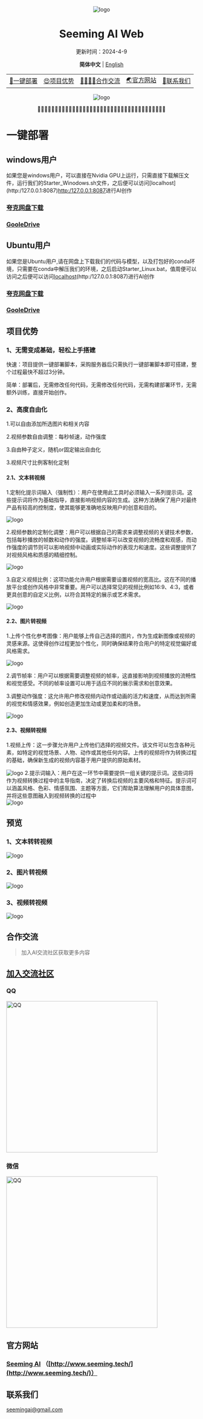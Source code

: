 
<div align="center" style="margin-bottom: 10px;">
<img src="./image/logo.png" alt="logo"/>
  
<h1 align="center">Seeming AI  Web</h1>

<div align="center">更新时间：2024-4-9</div>

**简体中文** | [English](#english)

  <table>
    <tbody>
      <tr>
        <td>
         <a href="#一键部署">📝一键部署</a> 
        </td>
        <td> 
         <a href="#项目优势">😍项目优势</a> 
        </td>
        <td> 
         <a href="#合作交流">👨‍👩‍👧‍👦合作交流</a>
        </td>
        <td>
         <a href="https://nanjiren.online" target="_blank">🌏官方网站</a>
        </td>        
        <td>
         <a href="#交流">💬联系我们</a>
        </td>
      </tr>
    </tbody>
  </table>

<img src="./image/main.png" alt="logo"/>


🧡💛💚💙💜🤎🖤🧡💛💚💙💜🤎🖤🧡💛💚💙💜🤎🧡💛💚💙💜🤎🖤🧡💛💚💙💜🤎🖤🧡💛💚
<div align="left" style="margin-bottom: 10px;">

# 一键部署
## windows用户
如果您是windows用户，可以直接在Nvidia GPU上运行，只需直接下载解压文件，运行我们的Starter_Winodows.sh文件，之后便可以访问\[localhost](http:/127.0.0.1:8087)[http:/127.0.0.1:8087](http:/127.0.0.1:8087)进行AI创作
### [夸克网盘下载](https://pan.quark.cn/s/ced3cd56b742)
### [GooleDrive](https://drive.google.com/file/d/1Vu-Ya9JnAwe4TLXTEartLhIbC-ZTkjFr/view?usp=drive_link)
## Ubuntu用户
如果您是Ubuntu用户,请在网盘上下载我们的代码与模型，以及打包好的conda环境，只需要在conda中解压我们的环境，之后启动Starter_Linux.bat，值周便可以访问之后便可以访问[localhost](http:/127.0.0.1:8087)(http:/127.0.0.1:8087)进行AI创作
### [夸克网盘下载](https://pan.quark.cn/s/d62328712aac)
### [GooleDrive](https://drive.google.com/file/d/1ovuTB1pvsc_t7dEw_u9GMiD_uD0QnomK/view?usp=drive_link)

## 项目优势

### 1、无需变成基础，轻松上手搭建

快速：项目提供一键部署脚本，采购服务器后只需执行一键部署脚本即可搭建，整个过程最快不超过3分钟。

简单：部署后，无需修改任何代码，无需修改任何代码，无需构建部署环节，无需额外训练，直接开始创作。

### 2、高度自由化

1.可以自由添加所选图片和相关内容

2.视频参数自由调整：每秒帧速，动作强度

3.自由种子定义，随机or固定输出自由化

3.视频尺寸比例客制化定制

#### 2.1、文本转视频

1.定制化提示词输入（强制性）：用户在使用此工具时必须输入一系列提示词。这些提示词将作为基础指导，直接影响视频内容的生成。这种方法确保了用户对最终产品有较高的控制度，使其能够更准确地反映用户的创意和目的。
<div align="left" style="margin-bottom: 10px;">
<img src="./image/img.png" alt="logo"/>

2.视频参数的定制化调整：用户可以根据自己的需求来调整视频的关键技术参数，包括每秒播放的帧数和动作的强度。调整帧率可以改变视频的流畅度和观感，而动作强度的调节则可以影响视频中动画或实际动作的表现力和速度。这些调整提供了对视频风格和质感的精细控制。
<div align="left" style="margin-bottom: 10px;">
<img src="./image/2.png" alt="logo"/>

3.自定义视频比例：这项功能允许用户根据需要设置视频的宽高比。这在不同的播放平台或创作风格中非常重要。用户可以选择常见的视频比例如16:9、4:3，或者更具创意的自定义比例，以符合其特定的展示或艺术需求。
<div align="left" style="margin-bottom: 10px;">
<img src="./image/3.png" alt="logo"/>

#### 2.2、图片转视频
1.上传个性化参考图像：用户能够上传自己选择的图片，作为生成新图像或视频的灵感来源。这使得创作过程更加个性化，同时确保结果符合用户的特定视觉偏好或风格需求。
<div align="left" style="margin-bottom: 10px;">
<img src="./image/4.png" alt="logo"/>


2.调节帧率：用户可以根据需要调整视频的帧率，这直接影响到视频播放的流畅性和视觉感受。不同的帧率设置可以用于适应不同的展示需求和创意效果。


3.调整动作强度：这允许用户修改视频内动作或动画的活力和速度，从而达到所需的视觉和情感效果，例如创造更加生动或更加柔和的场景。

<div align="left" style="margin-bottom: 10px;">
<img src="./image/5.png" alt="logo"/>

#### 2.3、视频转视频

1.视频上传：这一步骤允许用户上传他们选择的视频文件。该文件可以包含各种元素，如特定的视觉场景、人物、动作或其他任何内容。上传的视频将作为转换过程的基础，确保新生成的视频内容基于用户提供的原始素材。

<div align="left" style="margin-bottom: 10px;">
<img src="./image/6.png" alt="logo"/>
2.提示词输入：用户在这一环节中需要提供一组关键的提示词。这些词将作为视频转换过程中的主导指南，决定了转换后视频的主要风格和特征。提示词可以涵盖风格、色彩、情感氛围、主题等方面，它们帮助算法理解用户的具体意图，并将这些意图融入到视频转换的过程中
<div align="left" style="margin-bottom: 10px;">
<img src="./image/7.png" alt="logo"/>

## 预览

### 1、文本转转视频

<div align="left" style="margin-bottom: 10px;">
<img src="./image/8.png" alt="logo"/>

### 2、图片转视频
<div align="left" style="margin-bottom: 10px;">
<img src="./image/9.png" alt="logo"/>


### 3、视频转视频
<div align="left" style="margin-bottom: 10px;">
<img src="./image/10.png" alt="logo"/>

## 合作交流

> 加入AI交流社区获取更多内容

## [加入交流社区](https://qm.qq.com/q/f8bTW53g8S)
### QQ
<img src="./image/11.png" width="400px" alt="QQ" style="display: inline-block" />

### 微信
<img src="./image/weixin.png" width="400px" alt="QQ" style="display: inline-block" />

## 官方网站
### [Seeming AI](http://www.seeming.tech/) （[http://www.seeming.tech/](http://www.seeming.tech/)）
## 联系我们
seemingai@gmail.com